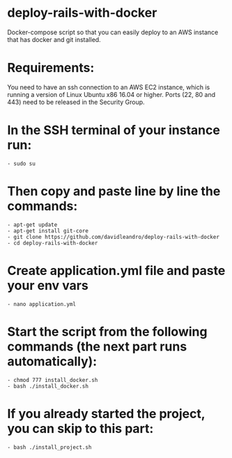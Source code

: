 # deploy-rails-with-docker
Docker-compose script so that you can easily deploy to an AWS instance that has docker and git installed.

# Requirements:
  You need to have an ssh connection to an AWS EC2 instance, which is running a version of Linux Ubuntu x86 16.04 or higher. Ports (22, 80 and 443) need to be released in the Security Group.

# In the SSH terminal of your instance run:
    - sudo su

# Then copy and paste line by line the commands:
    - apt-get update
    - apt-get install git-core
    - git clone https://github.com/davidleandro/deploy-rails-with-docker
    - cd deploy-rails-with-docker

# Create application.yml file and paste your env vars
    - nano application.yml

# Start the script from the following commands (the next part runs automatically):
    - chmod 777 install_docker.sh
    - bash ./install_docker.sh

# If you already started the project, you can skip to this part:
    - bash ./install_project.sh
